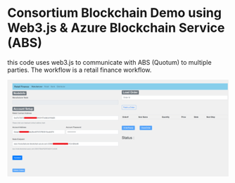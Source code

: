 # Consortium Blockchain Demo using Web3.js & Azure Blockchain Service (ABS)
this code uses web3.js to communicate with ABS (Quotum) to multiple parties. The workflow is a retail finance workflow.


![Image](./Img/hack.png)

